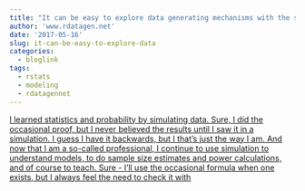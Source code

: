 ```yaml
---
title: "It can be easy to explore data generating mechanisms with the simstudy package"
author: 'www.rdatagen.net'
date: '2017-05-16'
slug: it-can-be-easy-to-explore-data
categories:
  - bloglink
tags:
  - rstats
  - modeling
  - rdatagennet
---
```


[I learned statistics and probability by simulating data. Sure, I did the occasional proof, but I never believed the results until I saw it in a simulation. I guess I have it backwards, but I that’s just the way I am. And now that I am a so-called professional, I continue to use simulation to understand models, to do sample size estimates and power calculations, and of course to teach. Sure - I’ll use the occasional formula when one exists, but I always feel the need to check it with<i class="fas fa-external-link-alt"></i>](https://www.rdatagen.net/post/intro-to-simstudy/)

